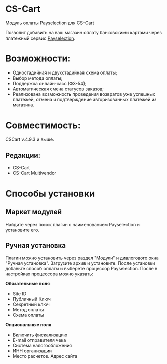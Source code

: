 # CS-Cart
Модуль оплаты Payselection для CS-Cart

Позволит добавить на ваш магазин оплату банковскими картами через платежный сервис [Payselection](https://payselection.com/).

# Возможности:

* Одностадийная и двухстадийная схема оплаты; 
* Выбор метода оплаты;
* Поддержка онлайн-касс (ФЗ-54);
* Автоматическая смена статусов заказов;
* Реализована возможность проведения возвратов уже успешных платежей, отмена и подтверждение авторизованных платежей из магазина.

# Совместимость:

CSCart v.4.9.3 и выше.

## Редакции:

* CS-Cart
* CS-Cart Multivendor

# Способы установки

## Маркет модулей

Найдите через поиск плагин с наименованием Payselection и установите его.

## Ручная установка

Плагин можно установить через раздел "Модули" и диалогового окна "Ручная установка". Загрузите архив и установите.  После установки добавьте способ оплаты и выберете процессор Payselection. После в настройках процессора можно указать: 

**Обязательные поля**

* Site ID
* Публичный Ключ
* Секретный ключ
* Метод оплаты
* Схема оплаты

**Опциональные поля**
* Включить фискализацию
* E-mail отправителя чека
* Система налогообложения
* ИНН организации
* Место расчетов. Адрес сайта



